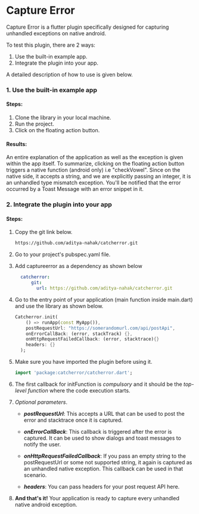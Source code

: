 # Capture Error

Capture Error is a flutter plugin specifically designed for capturing unhandled exceptions on native android. 

To test this plugin, there are 2 ways:

1. Use the built-in example app.  
2. Integrate the plugin into your app.

A detailed description of how to use is given below.

### 1. Use the built-in example app

#### Steps:
1. Clone the library in your local machine.  
2. Run the project.  
3. Click on the floating action button.

#### Results:
An entire explanation of the application as well as the exception is given within the app itself. To summarize, clicking on the floating action button triggers a native function (android only) i.e "checkVowel". Since on the native side, it accepts a string, and we are explicitly passing an integer, it is an unhandled type mismatch exception. You'll be notified that the error occurred by a Toast Message with an error snippet in it. 

### 2. Integrate the plugin into your app
#### Steps:
1. Copy the git link below.
    ```bash
    https://github.com/aditya-nahak/catcherror.git
    ```

2. Go to your project's pubspec.yaml file.  

3. Add captureerror as a dependency as shown below
    ```yaml
      catcherror:   
          git:
            url: https://github.com/aditya-nahak/catcherror.git
    ```

4. Go to the entry point of your application (main function inside main.dart) and use the library as shown below.

    ```dart
    Catcherror.init(
        () => runApp(const MyApp()),
        postRequestUrl: "https://somerandomurl.com/api/postApi",
        onErrorCallBack: (error, stackTrack) {},
        onHttpRequestFailedCallback: (error, stacktrace){}
        headers: {}
      );
    ```


5. Make sure you have imported the plugin before using it. 
    ```dart
    import 'package:catcherror/catcherror.dart';
    ```


6.  The first callback for initFunction is *compulsory* and it should be the *top-level function* where the code execution starts.

7.  *Optional parameters*.  
     
    - ***postRequestUrl***: This accepts a URL that can be used to post the error and stacktrace once it is captured.  
     
    - ***onErrorCallBack***: This callback is triggered after the error is captured. It can be used to show dialogs and toast messages to notify the user.
    
    - ***onHttpRequestFailedCallback***: If you pass an empty string to the postRequestUrl or some not supported string, it again is captured as an unhandled native exception. This callback can be used in that scenario.  
     
    - ***headers***: You can pass headers for your post request API here.   

8.  **And that's it!** Your application is ready to capture every unhandled native android exception.